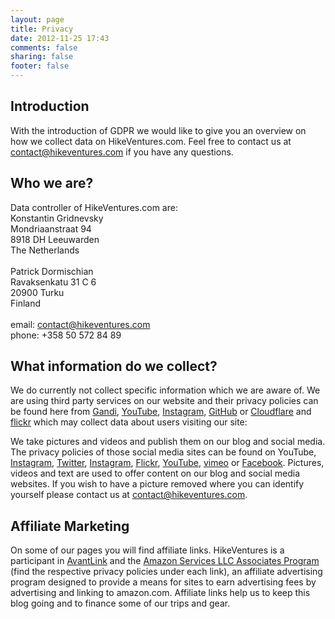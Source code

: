 ```yaml
---
layout: page
title: Privacy
date: 2012-11-25 17:43
comments: false
sharing: false
footer: false
---
```


## Introduction
With the introduction of GDPR we would like to give you an overview on how we collect data on HikeVentures.com. Feel free to contact us at contact@hikeventures.com if you have any questions.

## Who we are?
Data controller of HikeVentures.com are:
<br>
Konstantin Gridnevsky<br>
Mondriaanstraat 94<br>
8918 DH Leeuwarden<br>
The Netherlands<br>
<br>
Patrick Dormischian<br>
Ravaksenkatu 31 C 6<br>
20900 Turku<br>
Finland<br>
<br>
email: contact@hikeventures.com<br>
phone: +358 50 572 84 89

## What information do we collect?
We do currently not collect specific information which we are aware of. We are using third party services on our website and their privacy policies can be found here from [Gandi](https://www.gandi.net/en/contracts/terms-of-service),
[YouTube](http://www.youtube.com/t/privacy_at_youtube),
[Instagram](https://help.instagram.com/155833707900388),
[GitHub](https://help.github.com/articles/github-privacy-statement/) or [Cloudflare](https://www.cloudflare.com/privacypolicy/) and [flickr](https://www.smugmug.com/about/privacy-flickr) which may collect data about users visiting our site:

We take pictures and videos and publish them on our blog and social media. The privacy policies of those social media sites can be found on YouTube, [Instagram](http://instagram.com/about/legal/privacy/), [Twitter](https://twitter.com/de/privacy),
[Instagram](https://help.instagram.com/155833707900388), [Flickr](https://www.smugmug.com/about/privacy-flickr),
[YouTube](http://www.youtube.com/t/privacy_at_youtube),
[vimeo](https://vimeo.com/privacy) or [Facebook](https://www.facebook.com/about/privacy/). Pictures, videos and text are used to offer content on our blog and social media websites.
If you wish to have a picture removed where you can identify yourself please contact us at contact@hikeventures.com.

## Affiliate Marketing
On some of our pages you will find affiliate links. HikeVentures is a participant in [AvantLink](https://www.avantlink.com/privacy) and the [Amazon Services LLC Associates Program](https://www.amazon.com/gp/help/customer/display.html?nodeId=468496) (find the respective privacy policies under each link), an affiliate advertising program designed to provide a means for sites to earn advertising fees by advertising and linking to amazon.com. Affiliate links help us to keep this blog going and to finance some of our trips and gear.

